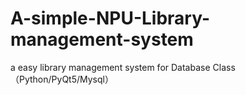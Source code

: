# A-simple-NPU-Library-management-system
a easy library management system for Database Class（Python/PyQt5/Mysql）
